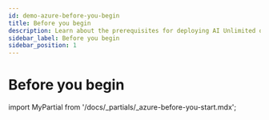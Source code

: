 ```yaml
---
id: demo-azure-before-you-begin
title: Before you begin
description: Learn about the prerequisites for deploying AI Unlimited on Azure.
sidebar_label: Before you begin 
sidebar_position: 1
---
```


# Before you begin

import MyPartial from '/docs/_partials/_azure-before-you-start.mdx';

<MyPartial />

